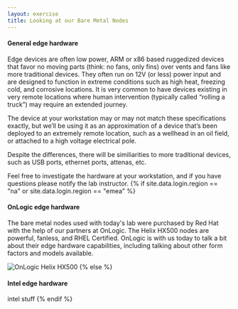 ```yaml
---
layout: exercise
title: Looking at our Bare Metal Nodes
---
```


#### General edge hardware

Edge devices are often low power, ARM or x86 based ruggedized devices that favor no moving parts (think: no fans, only fins) over vents and fans like more traditional devices. They often run on 12V (or less) power input and are designed to function in extreme conditions such as high heat, freezing cold, and corrosive locations. It is very common to have devices existing in very remote locations where human intervention (typically called “rolling a truck”) may require an extended journey.

The device at your workstation may or may not match these specifications exactly, but we’ll be using it as an approximation of a device that’s been deployed to an extremely remote location, such as a wellhead in an oil field, or attached to a high voltage electrical pole.

Despite the differences, there will be similiarities to more traditional devices, such as USB ports, ethernet ports, attenas, etc.

Feel free to investigate the hardware at your workstation, and if you have questions please notify the lab instructor.
{% if site.data.login.region == "na" or site.data.login.region == "emea" %}

#### OnLogic edge hardware

The bare metal nodes used with today's lab were purchased by Red Hat with the help of our partners at OnLogic. The Helix HX500 nodes are powerful, fanless, and RHEL Certified. OnLogic is with us today to talk a bit about their edge hardware capabilities, including talking about other form factors and models available.

![OnLogic Helix HX500](/assets/images/hx500.jpg?style=centered&style=border "OnLogic Helix HX500")
{% else %}

#### Intel edge hardware

intel stuff
{% endif %}
